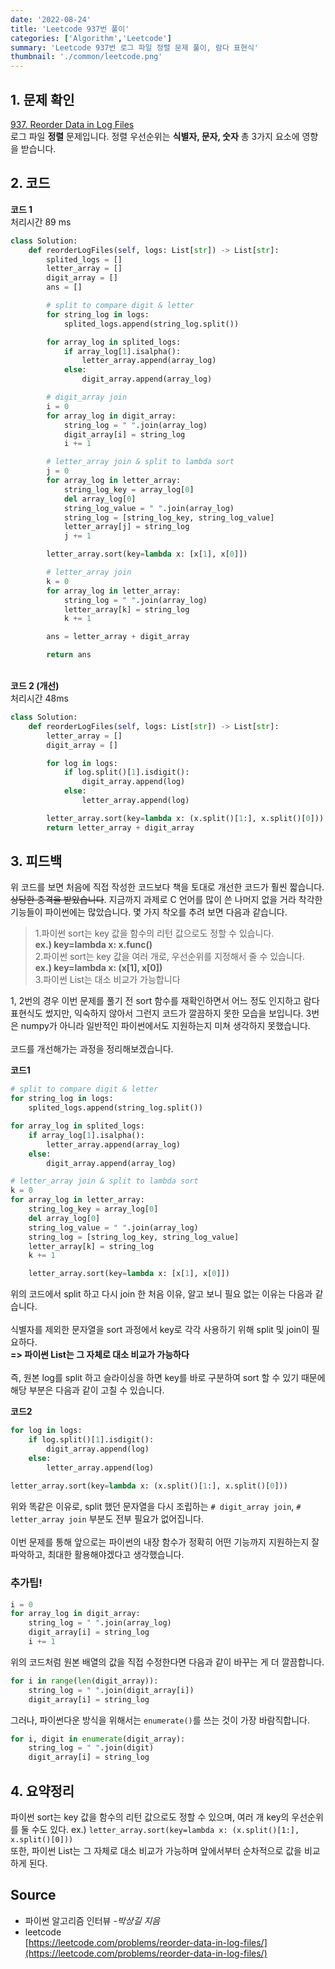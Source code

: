 ```yaml
---
date: '2022-08-24'
title: 'Leetcode 937번 풀이'
categories: ['Algorithm','Leetcode']
summary: 'Leetcode 937번 로그 파일 정렬 문제 풀이, 람다 표현식'
thumbnail: './common/leetcode.png'
---
```


## 1. 문제 확인

[937. Reorder Data in Log Files](https://leetcode.com/problems/reorder-data-in-log-files/)
\
로그 파일 **정렬** 문제입니다. 정렬 우선순위는 **식별자, 문자, 숫자** 총 3가지 요소에 영향을 받습니다.

## 2. 코드

**코드 1**  
처리시간 89 ms
```py
class Solution:
    def reorderLogFiles(self, logs: List[str]) -> List[str]:
        splited_logs = []
        letter_array = []
        digit_array = []
        ans = []

        # split to compare digit & letter
        for string_log in logs:
            splited_logs.append(string_log.split())

        for array_log in splited_logs:
            if array_log[1].isalpha():
                letter_array.append(array_log)
            else:
                digit_array.append(array_log)

        # digit_array join
        i = 0
        for array_log in digit_array:
            string_log = " ".join(array_log)
            digit_array[i] = string_log
            i += 1

        # letter_array join & split to lambda sort
        j = 0
        for array_log in letter_array:
            string_log_key = array_log[0]
            del array_log[0]
            string_log_value = " ".join(array_log)
            string_log = [string_log_key, string_log_value]
            letter_array[j] = string_log
            j += 1

        letter_array.sort(key=lambda x: [x[1], x[0]])

        # letter_array join
        k = 0
        for array_log in letter_array:
            string_log = " ".join(array_log)
            letter_array[k] = string_log
            k += 1

        ans = letter_array + digit_array

        return ans
```
\
**코드 2 (개선)**  
처리시간 48ms
```py
class Solution:
    def reorderLogFiles(self, logs: List[str]) -> List[str]:
        letter_array = []
        digit_array = []

        for log in logs:
            if log.split()[1].isdigit():
                digit_array.append(log)
            else:
                letter_array.append(log)

        letter_array.sort(key=lambda x: (x.split()[1:], x.split()[0]))
        return letter_array + digit_array

```

## 3. 피드백
위 코드를 보면 처음에 직접 작성한 코드보다 책을 토대로 개선한 코드가 훨씬 짧습니다. ~~상당한 충격을 받았습니다~~. 지금까지 과제로 C 언어를 많이 쓴 나머지 없을 거라 착각한 기능들이 파이썬에는 많았습니다. 몇 가지 착오를 추려 보면 다음과 같습니다.

> 1.파이썬 sort는 key 값을 함수의 리턴 값으로도 정할 수 있습니다.  
> **ex.) key=lambda x: x.func()**  
> 2.파이썬 sort는 key 값을 여러 개로, 우선순위를 지정해서 줄 수 있습니다.  
> **ex.) key=lambda x: (x[1], x[0])**  
> 3.파이썬 List는 대소 비교가 가능합니다

1, 2번의 경우 이번 문제를 풀기 전 sort 함수를 재확인하면서 어느 정도 인지하고 람다 표현식도 썼지만, 익숙하지 않아서 그런지 코드가 깔끔하지 못한 모습을 보입니다. 3번은 numpy가 아니라 일반적인 파이썬에서도 지원하는지 미쳐 생각하지 못했습니다.  
\
코드를 개선해가는 과정을 정리해보겠습니다.

**코드1**
```py
# split to compare digit & letter
for string_log in logs:
    splited_logs.append(string_log.split())

for array_log in splited_logs:
    if array_log[1].isalpha():
        letter_array.append(array_log)
    else:
        digit_array.append(array_log)

# letter_array join & split to lambda sort
k = 0
for array_log in letter_array:
    string_log_key = array_log[0]
    del array_log[0]
    string_log_value = " ".join(array_log)
    string_log = [string_log_key, string_log_value]
    letter_array[k] = string_log
    k += 1

    letter_array.sort(key=lambda x: [x[1], x[0]])
```
위의 코드에서 split 하고 다시 join 한 처음 이유, 알고 보니 필요 없는 이유는 다음과 같습니다.  
\
식별자를 제외한 문자열을 sort 과정에서 key로 각각 사용하기 위해 split 및 join이 필요하다.  
**=> 파이썬 List는 그 자체로 대소 비교가 가능하다**  
\
즉, 원본 log를 split 하고 슬라이싱을 하면 key를 바로 구분하여 sort 할 수 있기 때문에 해당 부분은 다음과 같이 고칠 수 있습니다.

**코드2**
```py
for log in logs:
    if log.split()[1].isdigit():
        digit_array.append(log)
    else:
        letter_array.append(log)
        
letter_array.sort(key=lambda x: (x.split()[1:], x.split()[0]))
```

위와 똑같은 이유로, split 했던 문자열을 다시 조립하는 `# digit_array join`, `# letter_array join` 부분도 전부 필요가 없어집니다.  
\
이번 문제를 통해 앞으로는 파이썬의 내장 함수가 정확히 어떤 기능까지 지원하는지 잘 파악하고, 최대한 활용해야겠다고 생각했습니다.  

### 추가팁!
```py
i = 0
for array_log in digit_array:
    string_log = " ".join(array_log)
    digit_array[i] = string_log
    i += 1
```
위의 코드처럼 원본 배열의 값을 직접 수정한다면 다음과 같이 바꾸는 게 더 깔끔합니다.
```py
for i in range(len(digit_array)):
    string_log = " ".join(digit_array[i])
    digit_array[i] = string_log
```
그러나, 파이썬다운 방식을 위해서는 `enumerate()`를 쓰는 것이 가장 바람직합니다.  
```py
for i, digit in enumerate(digit_array):
    string_log = " ".join(digit)
    digit_array[i] = string_log
```
## 4. 요약정리

파이썬 sort는 key 값을 함수의 리턴 값으로도 정할 수 있으며, 여러 개 key의 우선순위를 둘 수도 있다.
ex.) `letter_array.sort(key=lambda x: (x.split()[1:], x.split()[0]))`  
또한, 파이썬 List는 그 자체로 대소 비교가 가능하며 앞에서부터 순차적으로 값을 비교하게 된다.

## Source

- 파이썬 알고리즘 인터뷰 *-박상길 지음*
- leetcode  
  [https://leetcode.com/problems/reorder-data-in-log-files/](https://leetcode.com/problems/reorder-data-in-log-files/)